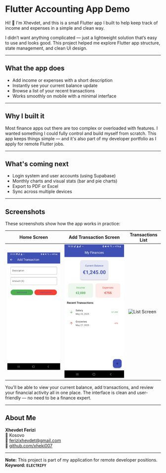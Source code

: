 # Flutter Accounting App Demo

Hi! 👋 I'm Xhevdet, and this is a small Flutter app I built to help keep track of income and expenses in a simple and clean way.

I didn’t want anything complicated — just a lightweight solution that’s easy to use and looks good. This project helped me explore Flutter app structure, state management, and clean UI design.

---

## What the app does

- Add income or expenses with a short description
- Instantly see your current balance update
- Browse a list of your recent transactions
- Works smoothly on mobile with a minimal interface

---

## Why I built it

Most finance apps out there are too complex or overloaded with features. I wanted something I could fully control and build myself from scratch. This app keeps things simple — and it's also part of my developer portfolio as I apply for remote Flutter jobs.

---

## What's coming next

- Login system and user accounts (using Supabase)
- Monthly charts and visual stats (bar and pie charts)
- Export to PDF or Excel
- Sync across multiple devices

---

## Screenshots

These screenshots show how the app works in practice:

| Home Screen                              | Add Transaction Screen                     | Transactions List                          |
|------------------------------------------|--------------------------------------------|--------------------------------------------|
| ![Home Screen](assets/screenshots/transactions_screen.png) | ![Add Screen](assets/screenshots/home_screen.png) | ![List Screen](assets/screenshots/screen3.png) |

You'll be able to view your current balance, add transactions, and review your financial activity all in one place. The interface is clean and user-friendly — no need to be a finance expert.

---

## About Me

**Xhevdet Ferizi**  
📍 Kosovo  
📧 ferizixhevdet@gmail.com  
🔗 [github.com/xheki007](https://github.com/xheki007)

---

**Note:** This project is part of my application for remote developer positions.  
**Keyword: `ELECTRIFY`**
